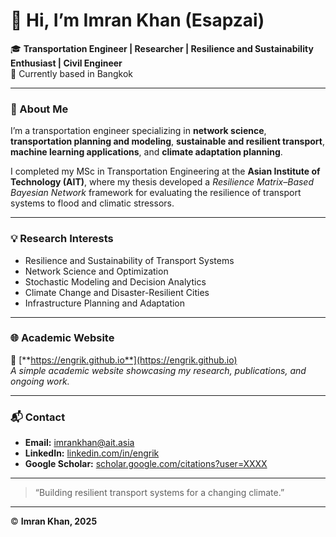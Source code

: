 # 👋 Hi, I’m Imran Khan (Esapzai)

🎓 **Transportation Engineer | Researcher | Resilience and Sustainability Enthusiast | Civil Engineer**  
📍 Currently based in Bangkok  

---

### 🔬 About Me
I’m a transportation engineer specializing in **network science**, **transportation planning and modeling**, **sustainable and resilient transport**, **machine learning applications**, and **climate adaptation planning**.  

I completed my MSc in Transportation Engineering at the **Asian Institute of Technology (AIT)**, where my thesis developed a *Resilience Matrix–Based Bayesian Network* framework for evaluating the resilience of transport systems to flood and climatic stressors.

---

### 💡 Research Interests
- Resilience and Sustainability of Transport Systems  
- Network Science and Optimization  
- Stochastic Modeling and Decision Analytics  
- Climate Change and Disaster-Resilient Cities  
- Infrastructure Planning and Adaptation  

---

### 🌐 Academic Website
🔗 [**https://engrik.github.io**](https://engrik.github.io)  
*A simple academic website showcasing my research, publications, and ongoing work.*

---

### 📬 Contact
- **Email:** imrankhan@ait.asia  
- **LinkedIn:** [linkedin.com/in/engrik](https://linkedin.com/in/engrik)  
- **Google Scholar:** [scholar.google.com/citations?user=XXXX](https://scholar.google.com)  

---

> “Building resilient transport systems for a changing climate.”  

---

© **Imran Khan, 2025**
